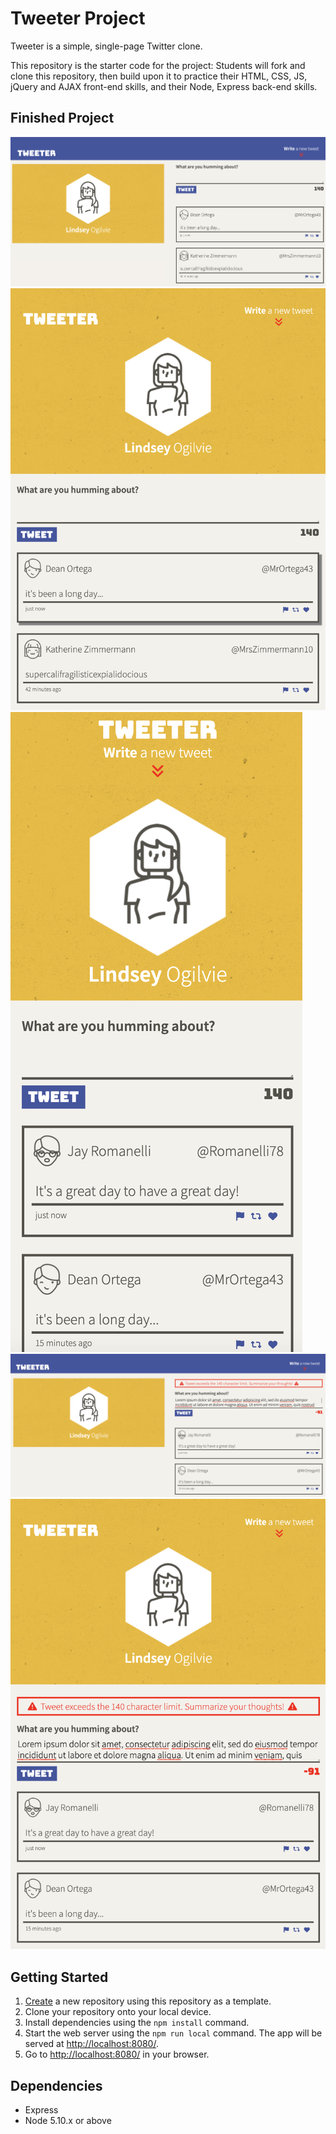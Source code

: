 # Tweeter Project

Tweeter is a simple, single-page Twitter clone.

This repository is the starter code for the project: Students will fork and clone this repository, then build upon it to practice their HTML, CSS, JS, jQuery and AJAX front-end skills, and their Node, Express back-end skills.

## Finished Project

!["Screenshot of desktop view"](https://github.com/lindseyogilvie/tweeter/blob/master/docs/desktop-view.png?raw=true)
!["Screenshot of tablet view"](https://github.com/lindseyogilvie/tweeter/blob/master/docs/tablet-view.png?raw=true)
!["Screenshot of mobile view"](https://github.com/lindseyogilvie/tweeter/blob/master/docs/mobile-view.png?raw=true)
!["Screenshot of desktop error message"](https://github.com/lindseyogilvie/tweeter/blob/master/docs/desktop-error-message.png?raw=true)
!["Screenshot of mobile error message"](https://github.com/lindseyogilvie/tweeter/blob/master/docs/mobile-error-message.png?raw=true)

## Getting Started

1. [Create](https://docs.github.com/en/repositories/creating-and-managing-repositories/creating-a-repository-from-a-template) a new repository using this repository as a template.
2. Clone your repository onto your local device.
3. Install dependencies using the `npm install` command.
3. Start the web server using the `npm run local` command. The app will be served at <http://localhost:8080/>.
4. Go to <http://localhost:8080/> in your browser.

## Dependencies

- Express
- Node 5.10.x or above
